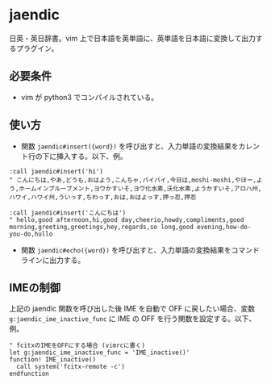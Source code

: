 # jaendic

日英・英日辞書。vim 上で日本語を英単語に、英単語を日本語に変換して出力するプラグイン。

## 必要条件

- vim が python3 でコンパイルされている。

## 使い方

- 関数 `jaendic#insert({word})` を呼び出すと、入力単語の変換結果をカレント行の下に挿入する。以下、例。

```vim
:call jaendic#insert('hi')
" こんにちは,やあ,どうも,おはよう,こんちゃ,バイバイ,今日は,moshi-moshi,やほー,よう,ホームインプルーブメント,ヨウかすいそ,ヨウ化水素,沃化水素,ようかすいそ,アロハ州,ハワイ,ハワイ州,ういっす,ちわっす,おは,おはよっす,押っ忍,押忍

:call jaendic#insert('こんにちは')
" hello,good afternoon,hi,good day,cheerio,howdy,compliments,good morning,greeting,greetings,hey,regards,so long,good evening,how-do-you-do,hullo
```

- 関数 `jaendic#echo({word})` を呼び出すと、入力単語の変換結果をコマンドラインに出力する。

## IMEの制御

上記の jaendic 関数を呼び出した後 IME を自動で OFF に戻したい場合、変数 `g:jaendic_ime_inactive_func` に IME の OFF を行う関数を設定する。以下、例。

```vim
" fcitxのIMEをOFFにする場合 (vimrcに書く)
let g:jaendic_ime_inactive_func = 'IME_inactive()'
function! IME_inactive()
  call system('fcitx-remote -c')
endfunction
```
